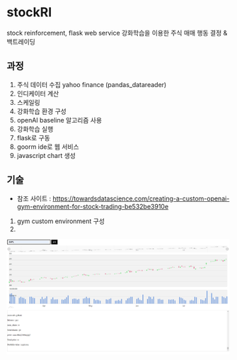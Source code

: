 # stockRl
stock reinforcement, flask web service
강화학습을 이용한 주식 매매 행동 결정 & 백트레이딩
## 과정
1. 주식 데이터 수집 yahoo finance (pandas_datareader)
2. 인디케이터 계산
3. 스케일링
4. 강화학습 환경 구성
5. openAI baseline 알고리즘 사용
6. 강화학습 실행
7. flask로 구동
8. goorm ide로 웹 서비스 
9. javascript chart 생성
## 기술
* 참조 사이트 : https://towardsdatascience.com/creating-a-custom-openai-gym-environment-for-stock-trading-be532be3910e
1. gym custom environment 구성
2. 
![Test](/./test.png)


